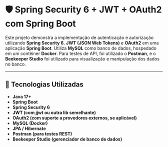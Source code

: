 # 🛡️ Spring Security 6 + JWT + OAuth2 com Spring Boot

Este projeto demonstra a implementação de autenticação e autorização utilizando **Spring Security 6**, **JWT (JSON Web Tokens)** e **OAuth2** em uma aplicação **Spring Boot**. Utiliza **MySQL** como banco de dados, hospedado em um contêiner **Docker**. Para testes de API, foi utilizado o **Postman**, e o **Beekeeper Studio** foi utilizado para visualização e manipulação dos dados no banco.

---

## 🔧 Tecnologias Utilizadas

- **Java 17+**
- **Spring Boot**
- **Spring Security 6**
- **JWT (com jjwt ou outra lib semelhante)**
- **OAuth2 (com suporte a provedores externos, se aplicável)**
- **MySQL (Docker)**
- **JPA / Hibernate**
- **Postman (para testes REST)**
- **Beekeeper Studio (gerenciador de banco de dados)**
